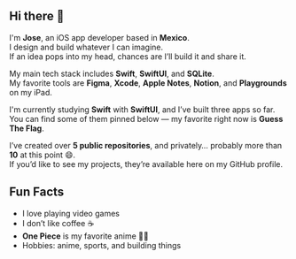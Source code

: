 ## Hi there 👋

I'm **Jose**, an iOS app developer based in **Mexico**.  
I design and build whatever I can imagine.  
If an idea pops into my head, chances are I’ll build it and share it.

My main tech stack includes **Swift**, **SwiftUI**, and **SQLite**.  
My favorite tools are **Figma**, **Xcode**, **Apple Notes**, **Notion**, and **Playgrounds** on my iPad.

I'm currently studying **Swift** with **SwiftUI**, and I’ve built three apps so far.  
You can find some of them pinned below — my favorite right now is **Guess The Flag**.

I’ve created over **5 public repositories**, and privately… probably more than **10** at this point 😄.  
If you’d like to see my projects, they’re available here on my GitHub profile.

##  Fun Facts

- I love playing video games  
- I don’t like coffee ☕  
- **One Piece** is my favorite anime 🏴‍☠️  
- Hobbies: anime, sports, and building things  
